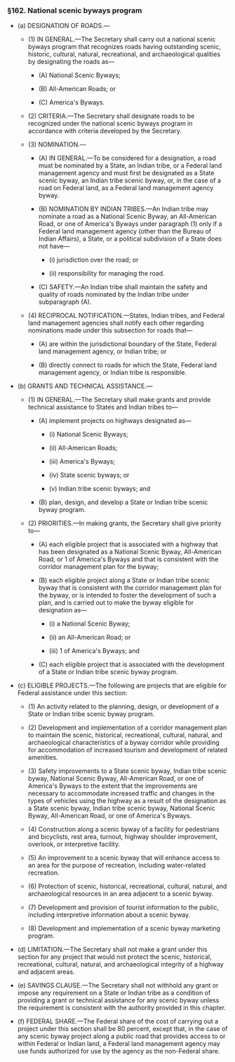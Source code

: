 ### §162. National scenic byways program
* (a) DESIGNATION OF ROADS.—

  * (1) IN GENERAL.—The Secretary shall carry out a national scenic byways program that recognizes roads having outstanding scenic, historic, cultural, natural, recreational, and archaeological qualities by designating the roads as—

    * (A) National Scenic Byways;

    * (B) All-American Roads; or

    * (C) America's Byways.


  * (2) CRITERIA.—The Secretary shall designate roads to be recognized under the national scenic byways program in accordance with criteria developed by the Secretary.

  * (3) NOMINATION.—

    * (A) IN GENERAL.—To be considered for a designation, a road must be nominated by a State, an Indian tribe, or a Federal land management agency and must first be designated as a State scenic byway, an Indian tribe scenic byway, or, in the case of a road on Federal land, as a Federal land management agency byway.

    * (B) NOMINATION BY INDIAN TRIBES.—An Indian tribe may nominate a road as a National Scenic Byway, an All-American Road, or one of America's Byways under paragraph (1) only if a Federal land management agency (other than the Bureau of Indian Affairs), a State, or a political subdivision of a State does not have—

      * (i) jurisdiction over the road; or

      * (ii) responsibility for managing the road.


    * (C) SAFETY.—An Indian tribe shall maintain the safety and quality of roads nominated by the Indian tribe under subparagraph (A).


  * (4) RECIPROCAL NOTIFICATION.—States, Indian tribes, and Federal land management agencies shall notify each other regarding nominations made under this subsection for roads that—

    * (A) are within the jurisdictional boundary of the State, Federal land management agency, or Indian tribe; or

    * (B) directly connect to roads for which the State, Federal land management agency, or Indian tribe is responsible.


* (b) GRANTS AND TECHNICAL ASSISTANCE.—

  * (1) IN GENERAL.—The Secretary shall make grants and provide technical assistance to States and Indian tribes to—

    * (A) implement projects on highways designated as—

      * (i) National Scenic Byways;

      * (ii) All-American Roads;

      * (iii) America's Byways;

      * (iv) State scenic byways; or

      * (v) Indian tribe scenic byways; and


    * (B) plan, design, and develop a State or Indian tribe scenic byway program.


  * (2) PRIORITIES.—In making grants, the Secretary shall give priority to—

    * (A) each eligible project that is associated with a highway that has been designated as a National Scenic Byway, All-American Road, or 1 of America's Byways and that is consistent with the corridor management plan for the byway;

    * (B) each eligible project along a State or Indian tribe scenic byway that is consistent with the corridor management plan for the byway, or is intended to foster the development of such a plan, and is carried out to make the byway eligible for designation as—

      * (i) a National Scenic Byway;

      * (ii) an All-American Road; or

      * (iii) 1 of America's Byways; and


    * (C) each eligible project that is associated with the development of a State or Indian tribe scenic byway program.


* (c) ELIGIBLE PROJECTS.—The following are projects that are eligible for Federal assistance under this section:

  * (1) An activity related to the planning, design, or development of a State or Indian tribe scenic byway program.

  * (2) Development and implementation of a corridor management plan to maintain the scenic, historical, recreational, cultural, natural, and archaeological characteristics of a byway corridor while providing for accommodation of increased tourism and development of related amenities.

  * (3) Safety improvements to a State scenic byway, Indian tribe scenic byway, National Scenic Byway, All-American Road, or one of America's Byways to the extent that the improvements are necessary to accommodate increased traffic and changes in the types of vehicles using the highway as a result of the designation as a State scenic byway, Indian tribe scenic byway, National Scenic Byway, All-American Road, or one of America's Byways.

  * (4) Construction along a scenic byway of a facility for pedestrians and bicyclists, rest area, turnout, highway shoulder improvement, overlook, or interpretive facility.

  * (5) An improvement to a scenic byway that will enhance access to an area for the purpose of recreation, including water-related recreation.

  * (6) Protection of scenic, historical, recreational, cultural, natural, and archaeological resources in an area adjacent to a scenic byway.

  * (7) Development and provision of tourist information to the public, including interpretive information about a scenic byway.

  * (8) Development and implementation of a scenic byway marketing program.


* (d) LIMITATION.—The Secretary shall not make a grant under this section for any project that would not protect the scenic, historical, recreational, cultural, natural, and archaeological integrity of a highway and adjacent areas.

* (e) SAVINGS CLAUSE.—The Secretary shall not withhold any grant or impose any requirement on a State or Indian tribe as a condition of providing a grant or technical assistance for any scenic byway unless the requirement is consistent with the authority provided in this chapter.

* (f) FEDERAL SHARE.—The Federal share of the cost of carrying out a project under this section shall be 80 percent, except that, in the case of any scenic byway project along a public road that provides access to or within Federal or Indian land, a Federal land management agency may use funds authorized for use by the agency as the non-Federal share.